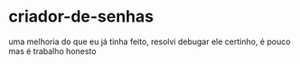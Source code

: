 # criador-de-senhas

uma melhoria do que eu já tinha feito, resolvi debugar ele certinho, é pouco mas é trabalho honesto
